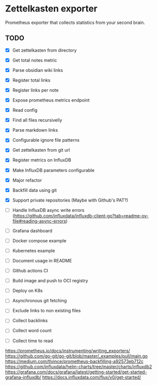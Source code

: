 # Zettelkasten exporter

Prometheus exporter that collects statistics from your second brain. 

## TODO

- [X] Get zettelkasten from directory
- [X] Get total notes metric
- [X] Parse obsidian wiki links
- [X] Register total links
- [X] Register links per note
- [X] Expose prometheus metrics endpoint
- [X] Read config
- [X] Find all files recursivelly
- [X] Parse markdown links
- [X] Configurable ignore file patterns
- [X] Get zettelkasten from git url
- [X] Register metrics on InfluxDB
- [X] Make InfluxDB parameters configurable
- [X] Major refactor
- [X] Backfill data using git
- [X] Support private repositories (Maybe with Github's PAT?)
- [ ] Handle InfluxDB async write errors (https://github.com/influxdata/influxdb-client-go?tab=readme-ov-file#reading-async-errors)
- [ ] Grafana dashboard
- [ ] Docker compose example
- [ ] Kubernetes example
- [ ] Document usage in README
- [ ] Github actions CI
- [ ] Build image and push to OCI registry
- [ ] Deploy on K8s
- [ ] Asynchronous git fetching

- [ ] Exclude links to non existing files
- [ ] Collect backlinks
- [ ] Collect word count
- [ ] Collect time to read

https://prometheus.io/docs/instrumenting/writing_exporters/
https://github.com/go-git/go-git/blob/master/_examples/pull/main.go
https://medium.com/tlvince/prometheus-backfilling-a92573eb712c
https://github.com/influxdata/helm-charts/tree/master/charts/influxdb2
https://grafana.com/docs/grafana/latest/getting-started/get-started-grafana-influxdb/
https://docs.influxdata.com/flux/v0/get-started/
